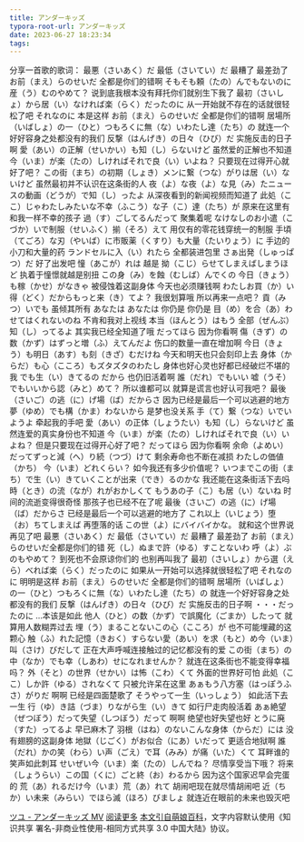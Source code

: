 ```yaml
---
title: アンダーキッズ
typora-root-url: アンダーキッズ
date: 2023-06-27 18:23:34
tags:
---
```

分享一首歌的歌词：
最悪（さいあく）だ 最低（さいてい）だ
最糟了 最差劲了
お前（まえ）らのせいだ
全都是你们的错啊
そもそも頼（たの）んでもないのに産（う）むのやめて？
说到底我根本没有拜托你们就别生下我了
最初（さいしょ）から居（い）なければ楽（らく）だったのに
从一开始就不存在的话就很轻松了吧
それなのに
本是这样
お前（まえ）らのせいだ
全都是你们的错啊
居場所（いばしょ）の一（ひと）つもろくに無（な）いわたし達（たち）の
就连一个好好容身之处都没有的我们
反撃（はんげき）の日々（ひび）だ
实施反击的日子啊
愛（あい）の正解（せいかい）も知（し）らないけど
虽然爱的正解也不知道
今（いま）が楽（たの）しければそれで良（い）いよね？
只要现在过得开心就好了吧？
この街（まち）の初期（しょき）メンに繋（つな）がりは居（い）ないけど
虽然最初并不认识在这条街的人
夜（よ）な夜（よ）な見（み）たニュースの動画（どうが）で知（し）ったよ
从深夜看到的新闻视频而知道了
此処（ここ）じゃわたしみたいな不幸（ふこう）な子（こ）達（たち）が
原来在这里有和我一样不幸的孩子
過（す）ごしてるんだって
聚集着呢
なけなしのお小遣（こづか）いで制服（せいふく）揃（そろ）えて
用仅有的零花钱穿统一的制服
手頃（てごろ）な刃（やいば）に市販薬（くすり）も大量（たいりょう）に
手边的小刀和大量的药
ランドセルに入（い）れたら
全都装进包里
さぁ出発（しゅっぱつ）だ
好了出发吧
憧（あこが）れは
越是
拗（こじ）らせてしまえばしまうほど
执着于憧憬就越是别扭
この身（み）を蝕（むしば）んでくの 今日（きょう）も稼（かせ）がなきゃ
被侵蚀着这副身体 今天也必须赚钱啊
わたしお買（か）い得（どく）だからもっと来（き）てよ？
我很划算哦 所以再来一点吧？
貢（みつ）いでも
虽倾其所有
あなたは あなたは
你仍是  你仍是
目（め）を合（あ）わせてはくれないのね
不肯和我对上视线
本当（ほんとう）はもう 全部（ぜんぶ）知（し）ってるよ
其实我已经全知道了哦
だってほら
因为你看啊
傷（きず）の数（かず）はずっと増（ふ）えてんだよ
伤口的数量一直在增加啊
今日（きょう）も明日（あす）も刻（きざ）むだけね
今天和明天也只会刻印上去
身体（からだ）も心（こころ）もズタズタのわたし
身体也好心灵也好都已经破烂不堪的我
でも生（い）きてるの だから
也仍旧活着啊
誰（だれ）でもいい 嘘（うそ）でもいいから認（みと）めて？
所以谁都可以 就算是谎言也好认可我吧？
最後（さいご）の逃（に）げ場（ば）だからさ
因为已经是最后一个可以逃避的地方
夢（ゆめ）でも構（かま）わないから
是梦也没关系
手（て）繋（つな）いでいようよ
牵起我的手吧
愛（あい）の正体（しょうたい）も知（し）らないけど
虽然连爱的真实身份也不知道
今（いま）が楽（たの）しければそれで良（い）いよね？
但是只要现在过得开心好了吧？
だってほら
因为你看啊
余命（よめい）だってずっと減（へ）り続（つづ）けて
剩余寿命也不断在减损
わたしの価値（かち） 今（いま）どれくらい？
如今我还有多少价值呢？
いつまでこの街（まち）で生（い）きていくことが出来（でき）るのかな
我还能在这条街活下去吗
時（とき）の流（なが）れがおかしくて もうあの子（こ）も居（い）ないね
时间的流逝变得很奇怪 那孩子也已经不在了呢
最後（さいご）の逃（に）げ場（ば）だからさ
已经是最后一个可以逃避的地方了
これ以上（いじょう）堕（お）ちてしまえば
再堕落的话
この世（よ）にバイバイかな。
就和这个世界说再见了吧
最悪（さいあく）だ 最低（さいてい）だ
最糟了 最差劲了
お前（まえ）らのせいだ全都是你们的错
死（し）ぬまで許（ゆる）すことないわ 呼（よ）ぶのもやめて？
到死也不会原谅你们的 也别再叫我了
最初（さいしょ）から選（えら）べれば楽（らく）だったのに
如果从一开始可以选择就很轻松了吧
それなのに
明明是这样
お前（まえ）らのせいだ
全都是你们的错啊
居場所（いばしょ）の一（ひと）つもろくに無（な）いわたし達（たち）の
就连一个好好容身之处都没有的我们
反撃（はんげき）の日々（ひび）だ
实施反击的日子啊
・・・だったのに
…本该是如此
他人（ひと）の数（かず）で誤魔化（ごまか）したって
就算用人数糊弄过去
埋（う）まることないこの心（こころ）が
也不可能埋藏的这颗心
触（ふ）れた記憶（きおく）すらない愛（あい）を求（もと）め今（いま）叫（さけ）びだして
正在大声呼喊连接触过的记忆都没有的爱
この街（まち）の中（なか）でも幸（しあわ）せになれませんか？
就连在这条街也不能变得幸福吗？
外（そと）の世界（せかい）は怖（こわ）くて
外面的世界好可怕
此処（ここ）しか許（ゆる）されなくて
只被允许呆在这里
あぁもう八方塞（はっぽうふさ）がりだ
啊啊 已经是四面楚歌了
そうやって一生（いっしょう）
如此活下去一生
行（ゆ）き詰（づま）りながら生（い）きて
如行尸走肉般活着
あぁ絶望（ぜつぼう）だって失望（しつぼう）だって
啊啊 绝望也好失望也好
とうに廃（すた）ってるよ
早已麻木了
羽根（はね）のないこんな身体（からだ）には
没有翅膀的这副身体
地獄（じごく）がお似合（にあ）いだって
更适合地狱啊
誰（だれ）かの笑（わら）い声（ごえ）で耳（みみ）が痛（いた）くて
耳畔谁的笑声如此刺耳
せいぜい今（いま）楽（たの）しんでね？
尽情享受当下哦？
将来（しょうらい）この国（くに）ごと終（お）わるから
因为这个国家迟早会完蛋的
荒（あ）れるだけ今（いま）荒（あ）れて
胡闹吧现在就尽情胡闹吧
近（ちか）い未来（みらい）でほら滅（ほろ）びましょ
就连近在眼前的未来也毁灭吧

[ツユ - アンダーキッズ MV](https://youtu.be/TBoBfT-_sfM)
[阅读更多](https://zh.moegirl.org.cn/Under_Kids)
[本文引自萌娘百科](https://zh.moegirl.org.cn )，文字内容默认使用《知识共享 署名-非商业性使用-相同方式共享 3.0 中国大陆》协议。